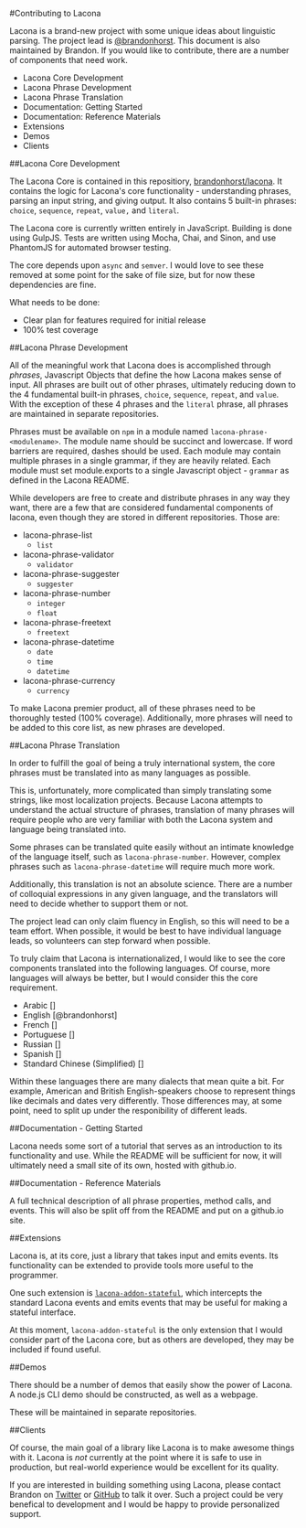 #Contributing to Lacona

Lacona is a brand-new project with some unique ideas about linguistic parsing. The project lead is [@brandonhorst](https://github.com/brandonhorst). This document is also maintained by Brandon. If you would like to contribute, there are a number of components that need work.

- Lacona Core Development
- Lacona Phrase Development
- Lacona Phrase Translation
- Documentation: Getting Started
- Documentation: Reference Materials
- Extensions
- Demos
- Clients

##Lacona Core Development

The Lacona Core is contained in this repositiory, [brandonhorst/lacona](http://github.com/brandonhorst/github). It contains the logic for Lacona's core functionality - understanding phrases, parsing an input string, and giving output. It also contains 5 built-in phrases: `choice`, `sequence`, `repeat`, `value,` and `literal`.

The Lacona core is currently written entirely in JavaScript. Building is done using GulpJS. Tests are written using Mocha, Chai, and Sinon, and use PhantomJS for automated browser testing.

The core depends upon `async` and `semver`. I would love to see these removed at some point for the sake of file size, but for now these dependencies are fine.

What needs to be done:

- Clear plan for features required for initial release
- 100% test coverage

##Lacona Phrase Development

All of the meaningful work that Lacona does is accomplished through *phrases*, Javascript Objects that define the how Lacona makes sense of input. All phrases are built out of other phrases, ultimately reducing down to the 4 fundamental built-in phrases, `choice`, `sequence`, `repeat`, and `value`. With the exception of these 4 phrases and the `literal` phrase, all phrases are maintained in separate repositories.

Phrases must be available on `npm` in a module named `lacona-phrase-<modulename>`. The module name should be succinct and lowercase. If word barriers are required, dashes should be used. Each module may contain multiple phrases in a single grammar, if they are heavily related. Each module must set module.exports to a single Javascript object - `grammar` as defined in the Lacona README.

While developers are free to create and distribute phrases in any way they want, there are a few that are considered fundamental components of lacona, even though they are stored in different repositories. Those are:

- lacona-phrase-list
	- `list`
- lacona-phrase-validator
	- `validator`
- lacona-phrase-suggester
	- `suggester`
- lacona-phrase-number
	- `integer`
	- `float`
- lacona-phrase-freetext
	- `freetext`
- lacona-phrase-datetime
	- `date`
	- `time`
	- `datetime`
- lacona-phrase-currency
	- `currency`

To make Lacona premier product, all of these phrases need to be thoroughly tested (100% coverage). Additionally, more phrases will need to be added to this core list, as new phrases are developed.

##Lacona Phrase Translation

In order to fulfill the goal of being a truly international system, the core phrases must be translated into as many languages as possible.

This is, unfortunately, more complicated than simply translating some strings, like most localization projects. Because Lacona attempts to understand the actual structure of phrases, translation of many phrases will require people who are very familiar with both the Lacona system and language being translated into.

Some phrases can be translated quite easily without an intimate knowledge of the language itself, such as `lacona-phrase-number`. However, complex phrases such as `lacona-phrase-datetime` will require much more work.

Additionally, this translation is not an absolute science. There are a number of colloquial expressions in any given language, and the translators will need to decide whether to support them or not.

The project lead can only claim fluency in English, so this will need to be a team effort. When possible, it would be best to have individual language leads, so volunteers can step forward when possible.

To truly claim that Lacona is internationalized, I would like to see the core components translated into the following languages. Of course, more languages will always be better, but I would consider this the core requirement.

- Arabic []
- English [@brandonhorst]
- French []
- Portuguese []
- Russian []
- Spanish []
- Standard Chinese (Simplified) []

Within these languages there are many dialects that mean quite a bit. For example, American and British English-speakers choose to represent things like decimals and dates very differently. Those differences may, at some point, need to split up under the responibility of different leads.

##Documentation - Getting Started

Lacona needs some sort of a tutorial that serves as an introduction to its functionality and use. While the README will be sufficient for now, it will ultimately need a small site of its own, hosted with github.io.

##Documentation - Reference Materials

A full technical description of all phrase properties, method calls, and events. This will also be split off from the README and put on a github.io site.

##Extensions

Lacona is, at its core, just a library that takes input and emits events. Its functionality can be extended to provide tools more useful to the programmer.

One such extension is [`lacona-addon-stateful`](https://github.com/lacona/lacona-addon-stateful), which intercepts the standard Lacona events and emits events that may be useful for making a stateful interface.

At this moment, `lacona-addon-stateful` is the only extension that I would consider part of the Lacona core, but as others are developed, they may be included if found useful.

##Demos

There should be a number of demos that easily show the power of Lacona. A node.js CLI demo should be constructed, as well as a webpage.

These will be maintained in separate repositories.

##Clients

Of course, the main goal of a library like Lacona is to make awesome things with it. Lacona is *not* currently at the point where it is safe to use in production, but real-world experience would be excellent for its quality.

If you are interested in building something using Lacona, please contact Brandon on [Twitter](http://twitter.com/brandonhorst) or [GitHub](https://github.com/brandonhorst) to talk it over. Such a project could be very benefical to development and I would be happy to provide personalized support.
